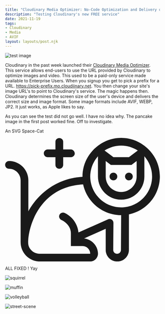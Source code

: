 ```yaml
---
title: "Cloudinary Media Optimizer: No-Code Optimization and Delivery of Visual Media"
description: "Testing Cloudinary's new FREE service"
date: 2021-11-19
tags:
- Cloudinary
- Media
- AVIF
layout: layouts/post.njk
---
```


![test image](https://applegate-paul.mo.cloudinary.net/https://storage.googleapis.com/cloudinarymedia/images/airport-candid.jpg)


Cloudinary in the past week launched their [Cloudinary Media Optimizer](https://cloudinary.com/blog/introducing_cloudinary_media_optimizer_automation_of_quality_and_high_performance_delivery). This service allows end-users to use the URL provided by Cloudinary to optimize images and video. This used to be a paid-only service made available to Enterprise Users.
When you signup you get to pick a prefix for a URL. https://pick-prefix.mo.cloudiinary.net. You then change your site's image URL's to point to Cloudinary's service.
The magic happens then. Cloudinary determines the screen size of the user's device and delivers the correct size and image format. Some image formats include AVIF, WEBP, JP2.
It just works, as Apple likes to say.


As you can see the test did not go well. I have no idea why.
The pancake image in the first post worked fine.
Off to investigate.

An SVG Space-Cat

<svg aria-hidden="true" focusable="false" data-prefix="fal" data-icon="cat-space" class="svg-inline--fa fa-cat-space" role="img" xmlns="http://www.w3.org/2000/svg" viewBox="0 0 640 512"><path fill="currentColor" d="M576 32.75V32l-.5 .375C548.9 12.25 516 .0003 480 .0003s-68.88 12.25-95.5 32.37L384 32v.75c-38.63 29.12-64 75.13-64 127.3c0 .375 .125 .7498 .125 1.125C197.2 168.3 125.4 249.3 96 304.3V176C96 131.9 60.13 96 16 96C7.125 96 0 103.1 0 112S7.125 128 16 128C42.5 128 64 149.5 64 176v256C64 476.2 99.82 512 144 512h207.3c18.32 0 33.12-15.11 32.71-33.43c-.7148-32.36-25.7-58.1-57.36-62.2L416 376.6V464c0 26.4 21.6 48 48 48S512 490.4 512 464V316.8c74.5-15.25 128-80.75 128-156.7C640 107.9 614.6 61.88 576 32.75zM480 32c24.38 0 48.25 7.125 68.75 20.38L512 80h-64l-36.75-27.62C431.8 39.13 455.6 32 480 32zM544 96v64c0 35.38-28.62 64-64 64s-64-28.62-64-64V96l21.38 16h85.25L544 96zM479.1 464c0 8.836-7.149 16-15.99 16s-16.01-7.164-16.01-16L448 352c0-11.58-11.92-19.33-22.5-14.62l-122.2 54.37c-3.615-35.24-25.29-65.79-56.83-80.66c-9.281-4.377-20.28 .4883-22.77 10.45c-1.867 7.459 1.947 14.93 8.809 18.34C254.8 350.1 272 370.2 272 395.1V448H320c17.62 0 32 14.38 32 32H143.1c-25.48 0-47.69-19.85-47.96-45.32c-.7031-64.13 45.36-232.5 227.4-242.1C338.9 266.9 404.3 320 480 320L479.1 464zM480 288c-70.63-.125-127.9-57.38-128-128c0-32.13 12.38-61.25 32-83.75V160c0 53 43 96 96 96S576 213 576 160V76.25C595.6 98.75 608 127.9 608 160C607.9 230.6 550.6 287.9 480 288zM432 160c0 8.875 7.125 16 16 16s16-7.125 16-16S456.9 144 448 144c-4.25 0-8.375 1.625-11.38 4.625S432 155.8 432 160zM512 176c8.875 0 16-7.125 16-16S520.9 144 512 144S496 151.1 496 160c0 4.25 1.625 8.375 4.625 11.38S507.8 176 512 176zM176 80h32v32c0 8.844 7.149 16 15.99 16S240 120.8 240 112v-32h32c8.844 0 15.99-7.156 15.99-15.1S280.8 48 272 48h-32v-32c0-8.844-7.164-15.1-16.01-15.1S208 7.156 208 16v32h-32c-8.844 0-16.01 7.156-16.01 16S167.2 80 176 80z"></path></svg>


ALL FIXED ! Yay

![squirrel](https://applegate-paul.mo.cloudinary.net/Squirrel-mountaintop.jpg)

![muffin](https://applegate-paul.mo.cloudinary.net/muffin.jpg)

![volleyball](https://applegate-paul.mo.cloudinary.net/volleyball-sunset.jpg)

![street-scene](https://applegate-paul.mo.cloudinary.net/street-scene-wet.jpg)
